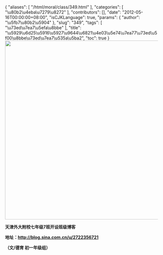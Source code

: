 {
    "aliases": [
        "/html/moral/class/349.html"
    ],
    "categories": [
        "\u80b2\u4eba\u7279\u8272"
    ],
    "contributors": [],
    "date": "2012-05-16T00:00:00+08:00",
    "isCJKLanguage": true,
    "params": {
        "author": "\u5fb7\u80b2\u5904"
    },
    "slug": "349",
    "tags": [
        "\u73ed\u7ea7\u5efa\u8bbe"
    ],
    "title": "\u5929\u6d25\u5916\u5927\u9644\u6821\u4e03\u5e74\u7ea77\u73ed\u5f00\u8bbe\u73ed\u7ea7\u535a\u5ba2",
    "toc": true
}
**<img
    src="https://cdn.tfls.online/mirror/full/095dff8ff8da7141dc35e32fd77414e0b64a830d.jpg"
    style="display:block;margin-left:auto;margin-right:auto;"
    decoding="async"
    fetchpriority="auto"
    loading="lazy"
    height="588"
    width="600"
/>**

**天津外大附校七年级7班开设班级博客**

**地址：<http://blog.sina.com.cn/u/2722356721>**

**（文/德育 初一年级组）**

